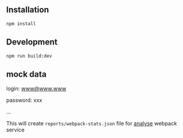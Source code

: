 ## Installation

```
npm install
```

## Development

```
npm run build:dev
```

## mock data

login: www@www.www

password: xxx

...

This will create `reports/webpack-stats.json` file for [analyse](https://webpack.github.io/analyse/) webpack service
